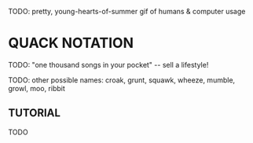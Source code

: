
TODO: pretty, young-hearts-of-summer gif of humans & computer usage

# QUACK NOTATION

TODO: "one thousand songs in your pocket" -- sell a lifestyle!

TODO: other possible names: croak, grunt, squawk, wheeze, mumble, growl, moo, ribbit

## TUTORIAL

TODO
